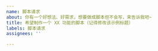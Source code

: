 ```yaml
---
name: 脚本请求
about: 你有一个好想法、好需求，想要做成脚本但不会写，来告诉我吧~
title: 希望制作一个 XX 功能的脚本（记得修改该示例标题）
labels: 脚本请求
assignees: ''

---
```


<!-- [此处为注释说明] 请详细描述 脚本功能 及 预期目标，如果能提供 示例/截图/代码 就更好了 -->
